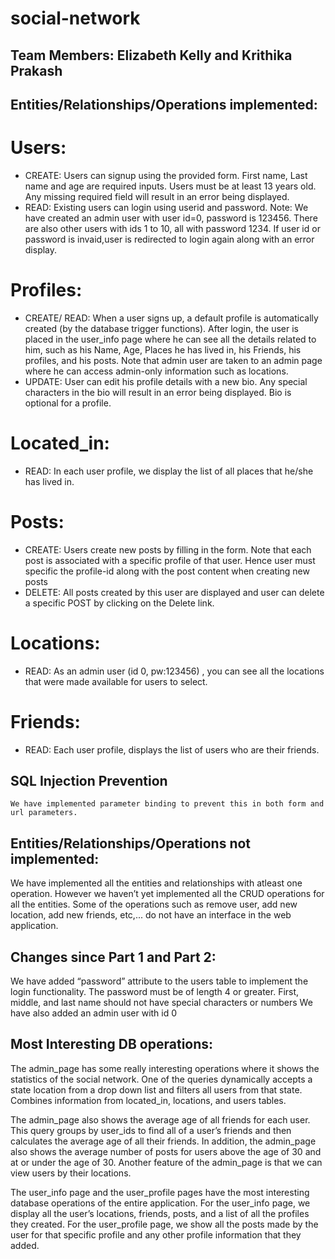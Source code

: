 # social-network

## Team Members: Elizabeth Kelly and Krithika Prakash

## Entities/Relationships/Operations implemented:
# Users:
- CREATE: Users can signup using the provided form. First name, Last name and age are required inputs. Users must be at least 13 years old. Any missing required field will result in an error being displayed.
- READ:  Existing users can login using userid and password. Note: We have created an admin user with user id=0, password is 123456.  There are also other users with ids 1 to 10, all with password 1234.  If user id or password is invaid,user is redirected to login again along with an error display. 

# Profiles:
- CREATE/ READ: When a user signs up, a default profile is automatically created  (by the database trigger functions). After login, the user is placed in the user_info page where he can see all the details related to him, such as his Name, Age, Places he has lived in, his Friends, his profiles, and his posts. Note that admin user are taken to an admin page where he can access admin-only information such as locations.
- UPDATE: User can edit his profile details with a new bio. Any special characters in the bio will result in an error being displayed. Bio is optional for a profile.

# Located_in:
- READ: In each user profile, we display the list of all places that he/she has lived in. 

# Posts:
- CREATE: Users create new posts by filling in the form. Note that each post is associated with a specific profile of that user. Hence user must specific the profile-id along with the post content when creating new posts
- DELETE:  All posts created by this user are displayed and user can delete a specific POST by clicking on the Delete link.

# Locations:
- READ: As an admin user (id 0, pw:123456) , you can see all the locations that were made available for users to select.

# Friends:
- READ: Each user profile, displays the list of users who are their friends.

## SQL Injection Prevention
	We have implemented parameter binding to prevent this in both form and url parameters.

## Entities/Relationships/Operations not implemented:
We have implemented all the entities and relationships with atleast one operation. However we haven’t yet implemented all the CRUD operations for all the entities. Some of the operations such as remove user, add new location, add new friends, etc,... do not have an interface in the web application. 

## Changes since Part 1 and Part 2:
We have added “password” attribute to the users table to implement the login functionality. The password must be of length 4 or greater.
First, middle, and last name should not have special characters or numbers
We have also added an admin user with id 0

## Most Interesting DB operations:
The admin_page has some really interesting operations where it shows the statistics of the social network. One of the queries dynamically accepts a state location from a drop down list and filters all users from that state. Combines information from located_in, locations, and users tables.

The admin_page also shows the average age of all friends for each user. This query groups by user_ids to find all of a user’s friends and then calculates the average age of all their friends. In addition, the admin_page also shows the average number of posts for users above the age of 30 and at or under the age of 30. Another feature of the admin_page is that we can view users by their locations.

The user_info page and the user_profile pages have the most interesting database operations of the entire application. For the user_info page, we display all the user’s locations, friends, posts, and a list of all the profiles they created. For the user_profile page, we show all the posts made by the user for that specific profile and any other profile information that they added.
